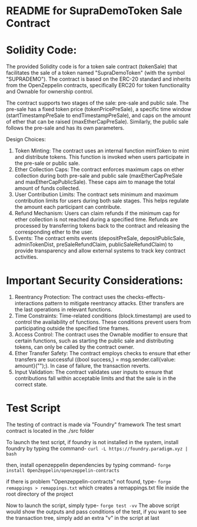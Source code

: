 # README for SupraDemoToken Sale Contract

# Solidity Code:

The provided Solidity code is for a token sale contract (tokenSale) that facilitates the sale of a token named "SupraDemoToken" (with the symbol "SUPRADEMO"). The contract is based on the ERC-20 standard and inherits from the OpenZeppelin contracts, specifically ERC20 for token functionality and Ownable for ownership control.

The contract supports two stages of the sale: pre-sale and public sale. The pre-sale has a fixed token price (tokenPricePreSale), a specific time window (startTimestampPreSale to endTimestampPreSale), and caps on the amount of ether that can be raised (maxEtherCapPreSale). Similarly, the public sale follows the pre-sale and has its own parameters.

Design Choices:

1. Token Minting: The contract uses an internal function mintToken to mint and distribute tokens. This function is invoked when users participate in the pre-sale or public sale.
2. Ether Collection Caps: The contract enforces maximum caps on ether collection during both pre-sale and public sale (maxEtherCapPreSale and maxEtherCapPublicSale). These caps aim to manage the total amount of funds collected.
3. User Contribution Limits: The contract sets minimum and maximum contribution limits for users during both sale stages. This helps regulate the amount each participant can contribute.
4. Refund Mechanism: Users can claim refunds if the minimum cap for ether collection is not reached during a specified time. Refunds are processed by transferring tokens back to the contract and releasing the corresponding ether to the user.
5. Events: The contract emits events (depositPreSale, depositPublicSale, adminTokenDist, preSaleRefundClaim, publicSaleRefundClaim) to provide transparency and allow external systems to track key contract activities.

# Important Security Considerations:

1. Reentrancy Protection: The contract uses the checks-effects-interactions pattern to mitigate reentrancy attacks. Ether transfers are the last operations in relevant functions.
2. Time Constraints: Time-related conditions (block.timestamp) are used to control the availability of functions. These conditions prevent users from participating outside the specified time frames.
3. Access Control: The contract uses the Ownable modifier to ensure that certain functions, such as starting the public sale and distributing tokens, can only be called by the contract owner.
4. Ether Transfer Safety: The contract employs checks to ensure that ether transfers are successful ((bool success,) = msg.sender.call{value: amount}("");). In case of failure, the transaction reverts.
5. Input Validation: The contract validates user inputs to ensure that contributions fall within acceptable limits and that the sale is in the correct state.

# Test Script

The testing of contract is made via "Foundry" framework
The test smart contract is located in the ./src folder 

To launch the test script, if foundry is not installed in the system, install foundry by typing the command-
`curl -L https://foundry.paradigm.xyz | bash`

then, install openzeppelin dependencies by typing command-
`forge install OpenZeppelin/openzeppelin-contracts`

if there is problem "Openzeppelin-contracts" not found, type- 
`forge remappings > remappings.txt`
which creates a remappings.txt file inside the root directory of the project

Now to launch the script, simply type-
`forge test -vv`
The above script would show the outputs and pass conditions of the test, if you want to see the transaction tree, simply add an extra "v" in the script at last